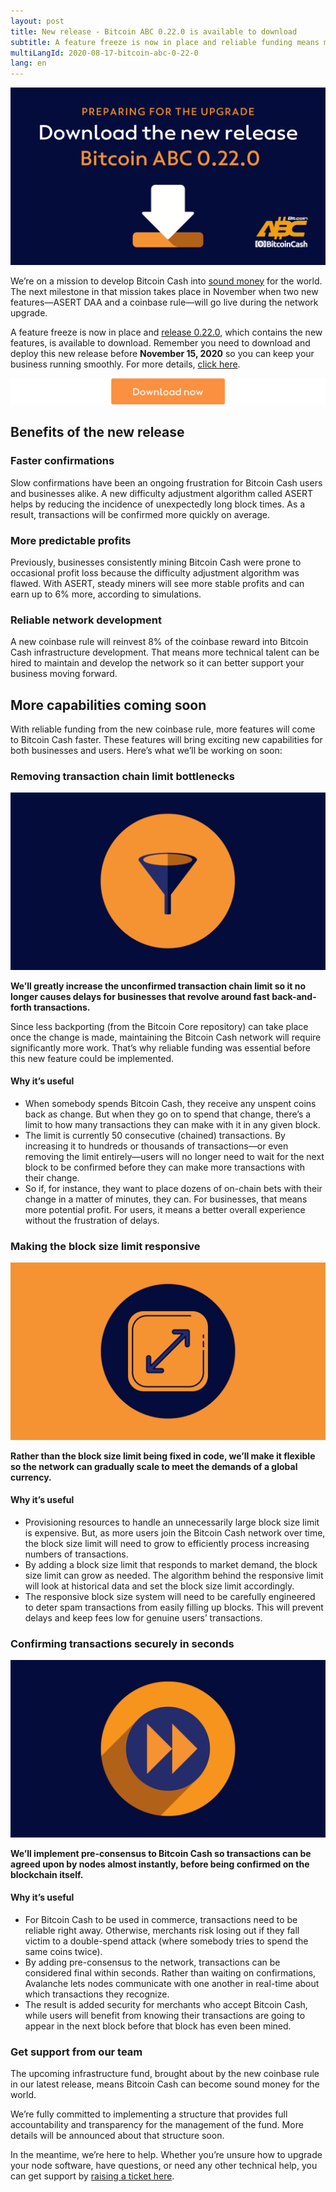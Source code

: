 ```yaml
---
layout: post
title: New release - Bitcoin ABC 0.22.0 is available to download
subtitle: A feature freeze is now in place and reliable funding means more business capabilities are coming soon.
multiLangId: 2020-08-17-bitcoin-abc-0-22-0
lang: en
---
```


![Preparing for the Upgrade: Download the new Bitcoin ABC 0.22.0](/img/BitcoinABC-0-22-0.png "Preparing for the Upgrade: Download the new Bitcoin ABC 0.22.0")

We’re on a mission to develop Bitcoin Cash into [sound money](https://www.bitcoincash.org/roadmap.html) for the world. The next milestone in that mission takes place in November when two new features—ASERT DAA and a coinbase rule—will go live during the network upgrade.

A feature freeze is now in place and [release 0.22.0](https://download.bitcoinabc.org/latest/), which contains the new features, is available to download. Remember you need to download and deploy this new release before **November 15, 2020** so you can keep your business running smoothly. For more details, [click here](https://www.bitcoincash.org/upgrade.html).

[![Download Now](/img/Download-now.png "Download Now")](https://download.bitcoinabc.org/latest/)

## Benefits of the new release

### Faster confirmations

Slow confirmations have been an ongoing frustration for Bitcoin Cash users and businesses alike. A new difficulty adjustment algorithm called ASERT helps by reducing the incidence of unexpectedly long block times. As a result, transactions will be confirmed more quickly on average.

### More predictable profits

Previously, businesses consistently mining Bitcoin Cash were prone to occasional profit loss because the difficulty adjustment algorithm was flawed. With ASERT, steady miners will see more stable profits and can earn up to 6% more, according to simulations. 

### Reliable network development

A new coinbase rule will reinvest 8% of the coinbase reward into Bitcoin Cash infrastructure development. That means more technical talent can be hired to maintain and develop the network so it can better support your business moving forward. 

## More capabilities coming soon

With reliable funding from the new coinbase rule, more features will come to Bitcoin Cash faster. These features will bring exciting new capabilities for both businesses and users. Here’s what we’ll be working on soon:

### Removing transaction chain limit bottlenecks

![Remove Bottlenecks](/img/Bottleneck.png "Remove Bottlenecks")

**We’ll greatly increase the unconfirmed transaction chain limit so it no longer causes delays for businesses that revolve around fast back-and-forth transactions.**

Since less backporting (from the Bitcoin Core repository) can take place once the change is made, maintaining the Bitcoin Cash network will require significantly more work. That’s why reliable funding was essential before this new feature could be implemented.

#### Why it’s useful
* When somebody spends Bitcoin Cash, they receive any unspent coins back as change. But when they go on to spend that change, there’s a limit to how many transactions they can make with it in any given block. 
* The limit is currently 50 consecutive (chained) transactions. By increasing it to hundreds or thousands of transactions—or even removing the limit entirely—users will no longer need to wait for the next block to be confirmed before they can make more transactions with their change. 
* So if, for instance, they want to place dozens of on-chain bets with their change in a matter of minutes, they can. For businesses, that means more potential profit. For users, it means a better overall experience without the frustration of delays. 

### Making the block size limit responsive

![Scalable block size limit](/img/Block-size.png "Scalable block size limit")

**Rather than the block size limit being fixed in code, we’ll make it flexible so the network can gradually scale to meet the demands of a global currency.**

#### Why it’s useful
* Provisioning resources to handle an unnecessarily large block size limit is expensive. But, as more users join the Bitcoin Cash network over time, the block size limit will need to grow to efficiently process increasing numbers of transactions.
* By adding a block size limit that responds to market demand, the block size limit can grow as needed. The algorithm behind the responsive limit will look at historical data and set the block size limit accordingly. 
* The responsive block size system will need to be carefully engineered to deter spam transactions from easily filling up blocks. This will prevent delays and keep fees low for genuine users’ transactions.


### Confirming transactions securely in seconds

![Fast transactions](/img/Fast-forward.png "Fast transactions")

**We’ll implement pre-consensus to Bitcoin Cash so transactions can be agreed upon by nodes almost instantly, before being confirmed on the blockchain itself.**

#### Why it’s useful
* For Bitcoin Cash to be used in commerce, transactions need to be reliable right away. Otherwise, merchants risk losing out if they fall victim to a double-spend attack (where somebody tries to spend the same coins twice). 
* By adding pre-consensus to the network, transactions can be considered final within seconds. Rather than waiting on confirmations, Avalanche lets nodes communicate with one another in real-time about which transactions they recognize.
* The result is added security for merchants who accept Bitcoin Cash, while users will benefit from knowing their transactions are going to appear in the next block before that block has even been mined. 


### Get support from our team

The upcoming infrastructure fund, brought about by the new coinbase rule in our latest release, means Bitcoin Cash can become sound money for the world.

We’re fully committed to implementing a structure that provides full accountability and transparency for the management of the fund. More details will be announced about that structure soon.

In the meantime, we’re here to help. Whether you’re unsure how to upgrade your node software, have questions, or need any other technical help, you can get support by [raising a ticket here](https://help.bitcoincash.org/support/home).

